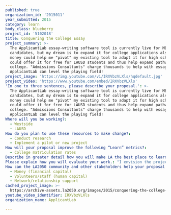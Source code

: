 ```yaml
---
published: true
organization_id: '2015011'
year_submitted: 2015
category: learn
body_class: blueberry
project_id: '5102018'
title: Conquering the College Essay
project_summary: >-
  The ApplicantLab essay-writing software tool is currently live for MBA
  candidates, but my dream is to expand it for college applications also. This
  money could help me "pivot" my existing tool to adapt it for high schoolers; I
  could offer it for free for LAUSD students and thus help expand pathways to
  college. "Admissions Consultants" charge thousands to help with essay-writing;
  ApplicantLab can level the playing field!
project_image: 'https://img.youtube.com/vi/IRXVbzVLXls/hqdefault.jpg'
project_video: 'https://www.youtube.com/embed/IRXVbzVLXls'
'In one to three sentences, please describe your proposal.': >-
  The ApplicantLab essay-writing software tool is currently live for MBA
  candidates, but my dream is to expand it for college applications also. This
  money could help me "pivot" my existing tool to adapt it for high schoolers; I
  could offer it for free for LAUSD students and thus help expand pathways to
  college. "Admissions Consultants" charge thousands to help with essay-writing;
  ApplicantLab can level the playing field!
Where will you be working?:
  - Westside
  - LAUSD
How do you plan to use these resources to make change?:
  - Conduct research
  - Implement a pilot or new project
How will your proposal improve the following “Learn” metrics?:
  - College matriculation rates
Describe in greater detail how you will make LA the best place to learn.: "This grant money will help me adapt the product and test it out -- I would then offer it to LAUSD students for free. This would give them an advantage in college applications vs. their peers from other cities who face similar resource constraints (e.g., dire counselor-to-student ratios), but who would not have accesss to advice like this. \r\n\r\nI think the college essay intimidates kids and totally stresses them out -- and I see repeated, common mistakes in essays that might be keeping kids from being accepted to the best college possible. Students need a tool to teach them how to tell their story in an effective, compelling way that will make college admissions officers (and their scholarship-granting counterparts) take notice."
Please explain how you will evaluate your work.: "I envision the project unfolding over three key phases in 2016: \r\n\r\nPhase 1: basic research, spring of 2016 -- meet with LAUSD counselors / English teachersto learn their tips for college essays. We will thus amalgamate \"best practices\" from LAUSD's finest.  Meet with students who have recently completed the college process to learn which challenges they faced.  \r\n\r\nMetric of success:  a product plan with concrete deliverables. \r\n\r\nPhase 2: development, summer of 2016 -- take the feedback from Phase 1 back to my developers and UX designer and iteratively create the new product, getting constant feedback along the way. Hire LAUSD students to help (internships!).\r\n\r\nMetric of success:  software developed & delivered to LAUSD\r\n\r\nPhase 3: launch, autumn of 2016 -- make the product available to help with the UC and \"Common App\" essays. View this as a prototype/pilot: get feedback & iterate!\r\n\r\nMetric of success: successful pilot + tons of feedback + college acceptances!"
How can the LA2050 community and other stakeholders help your proposal succeed?:
  - Money (financial capital)
  - Volunteers/staff (human capital)
  - Network/relationship support
cached_project_image: >-
  https://archive-assets.la2050.org/images/2015/conquering-the-college-essay/img.youtube.com/vi/IRXVbzVLXls/hqdefault.jpg
youtube_video_identifier: IRXVbzVLXls
organization_name: ApplicantLab

---
```

